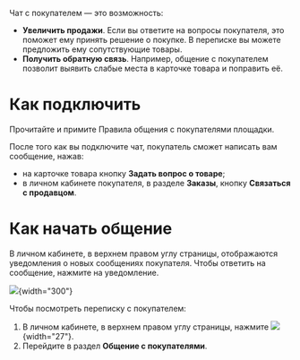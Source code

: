 [//]: # (title: Чат с покупателем)

Чат с покупателем — это возможность:
-   **Увеличить продажи**. Если вы ответите на вопросы покупателя, это
    поможет ему принять решение о покупке. В переписке вы можете
    предложить ему сопутствующие товары.
-   **Получить обратную связь**. Например, общение с покупателем
    позволит выявить слабые места в карточке товара и поправить её.

# Как подключить

Прочитайте и примите Правила общения с покупателями площадки.

После того как вы подключите чат, покупатель сможет написать вам
сообщение, нажав:

-   на карточке товара кнопку **Задать вопрос о товаре**;
-   в личном кабинете покупателя, в разделе **Заказы**, кнопку
    **Связаться с продавцом**.

# Как начать общение

В личном кабинете, в верхнем правом углу страницы, отображаются
уведомления о новых сообщениях покупателя. Чтобы ответить на сообщение,
нажмите на уведомление.

![](123504289.png){width="300"}

Чтобы посмотреть переписку с покупателем:

1.  В личном кабинете, в верхнем правом углу страницы,
    нажмите ![](123504288.png){width="27"}.
2.  Перейдите в раздел **Общение с покупателями**.
